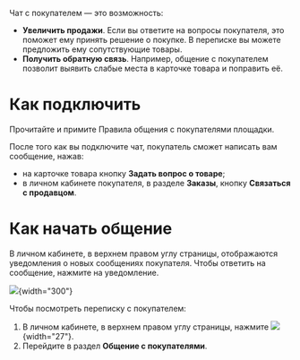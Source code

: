 [//]: # (title: Чат с покупателем)

Чат с покупателем — это возможность:
-   **Увеличить продажи**. Если вы ответите на вопросы покупателя, это
    поможет ему принять решение о покупке. В переписке вы можете
    предложить ему сопутствующие товары.
-   **Получить обратную связь**. Например, общение с покупателем
    позволит выявить слабые места в карточке товара и поправить её.

# Как подключить

Прочитайте и примите Правила общения с покупателями площадки.

После того как вы подключите чат, покупатель сможет написать вам
сообщение, нажав:

-   на карточке товара кнопку **Задать вопрос о товаре**;
-   в личном кабинете покупателя, в разделе **Заказы**, кнопку
    **Связаться с продавцом**.

# Как начать общение

В личном кабинете, в верхнем правом углу страницы, отображаются
уведомления о новых сообщениях покупателя. Чтобы ответить на сообщение,
нажмите на уведомление.

![](123504289.png){width="300"}

Чтобы посмотреть переписку с покупателем:

1.  В личном кабинете, в верхнем правом углу страницы,
    нажмите ![](123504288.png){width="27"}.
2.  Перейдите в раздел **Общение с покупателями**.
